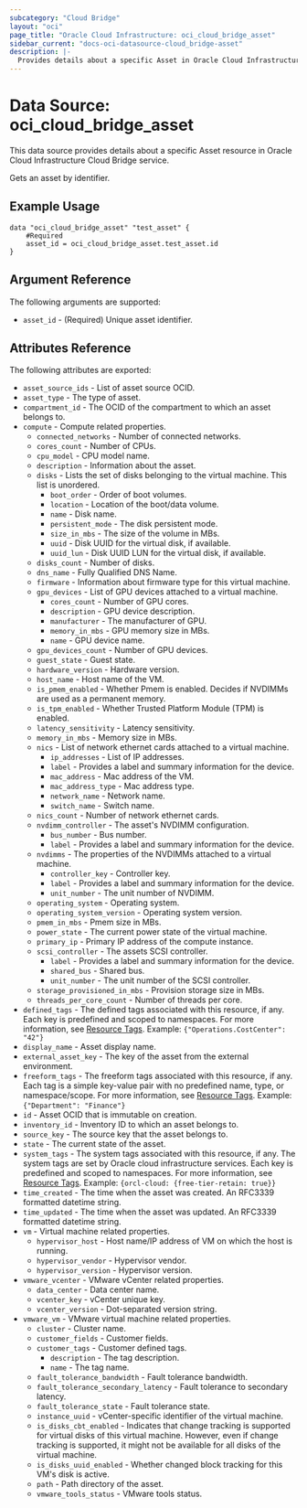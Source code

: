 ```yaml
---
subcategory: "Cloud Bridge"
layout: "oci"
page_title: "Oracle Cloud Infrastructure: oci_cloud_bridge_asset"
sidebar_current: "docs-oci-datasource-cloud_bridge-asset"
description: |-
  Provides details about a specific Asset in Oracle Cloud Infrastructure Cloud Bridge service
---
```


# Data Source: oci_cloud_bridge_asset
This data source provides details about a specific Asset resource in Oracle Cloud Infrastructure Cloud Bridge service.

Gets an asset by identifier.

## Example Usage

```hcl
data "oci_cloud_bridge_asset" "test_asset" {
	#Required
	asset_id = oci_cloud_bridge_asset.test_asset.id
}
```

## Argument Reference

The following arguments are supported:

* `asset_id` - (Required) Unique asset identifier.


## Attributes Reference

The following attributes are exported:

* `asset_source_ids` - List of asset source OCID.
* `asset_type` - The type of asset.
* `compartment_id` - The OCID of the compartment to which an asset belongs to.
* `compute` - Compute related properties.
	* `connected_networks` - Number of connected networks.
	* `cores_count` - Number of CPUs.
	* `cpu_model` - CPU model name.
	* `description` - Information about the asset.
	* `disks` - Lists the set of disks belonging to the virtual machine. This list is unordered.
		* `boot_order` - Order of boot volumes.
		* `location` - Location of the boot/data volume.
		* `name` - Disk name.
		* `persistent_mode` - The disk persistent mode.
		* `size_in_mbs` - The size of the volume in MBs.
		* `uuid` - Disk UUID for the virtual disk, if available.
		* `uuid_lun` - Disk UUID LUN for the virtual disk, if available.
	* `disks_count` - Number of disks.
	* `dns_name` - Fully Qualified DNS Name.
	* `firmware` - Information about firmware type for this virtual machine.
	* `gpu_devices` - List of GPU devices attached to a virtual machine.
		* `cores_count` - Number of GPU cores.
		* `description` - GPU device description.
		* `manufacturer` - The manufacturer of GPU.
		* `memory_in_mbs` - GPU memory size in MBs.
		* `name` - GPU device name.
	* `gpu_devices_count` - Number of GPU devices.
	* `guest_state` - Guest state.
	* `hardware_version` - Hardware version.
	* `host_name` - Host name of the VM.
	* `is_pmem_enabled` - Whether Pmem is enabled. Decides if NVDIMMs are used as a permanent memory.
	* `is_tpm_enabled` - Whether Trusted Platform Module (TPM) is enabled.
	* `latency_sensitivity` - Latency sensitivity.
	* `memory_in_mbs` - Memory size in MBs.
	* `nics` - List of network ethernet cards attached to a virtual machine.
		* `ip_addresses` - List of IP addresses.
		* `label` - Provides a label and summary information for the device.
		* `mac_address` - Mac address of the VM.
		* `mac_address_type` - Mac address type.
		* `network_name` - Network name.
		* `switch_name` - Switch name.
	* `nics_count` - Number of network ethernet cards.
	* `nvdimm_controller` - The asset's NVDIMM configuration.
		* `bus_number` - Bus number.
		* `label` - Provides a label and summary information for the device.
	* `nvdimms` - The properties of the NVDIMMs attached to a virtual machine.
		* `controller_key` - Controller key.
		* `label` - Provides a label and summary information for the device.
		* `unit_number` - The unit number of NVDIMM.
	* `operating_system` - Operating system.
	* `operating_system_version` - Operating system version.
	* `pmem_in_mbs` - Pmem size in MBs.
	* `power_state` - The current power state of the virtual machine.
	* `primary_ip` - Primary IP address of the compute instance.
	* `scsi_controller` - The assets SCSI controller.
		* `label` - Provides a label and summary information for the device.
		* `shared_bus` - Shared bus.
		* `unit_number` - The unit number of the SCSI controller.
	* `storage_provisioned_in_mbs` - Provision storage size in MBs.
	* `threads_per_core_count` - Number of threads per core.
* `defined_tags` - The defined tags associated with this resource, if any. Each key is predefined and scoped to namespaces. For more information, see [Resource Tags](https://docs.cloud.oracle.com/iaas/Content/General/Concepts/resourcetags.htm). Example: `{"Operations.CostCenter": "42"}` 
* `display_name` - Asset display name.
* `external_asset_key` - The key of the asset from the external environment.
* `freeform_tags` - The freeform tags associated with this resource, if any. Each tag is a simple key-value pair with no predefined name, type, or namespace/scope. For more information, see [Resource Tags](https://docs.cloud.oracle.com/iaas/Content/General/Concepts/resourcetags.htm). Example: `{"Department": "Finance"}` 
* `id` - Asset OCID that is immutable on creation.
* `inventory_id` - Inventory ID to which an asset belongs to.
* `source_key` - The source key that the asset belongs to.
* `state` - The current state of the asset.
* `system_tags` - The system tags associated with this resource, if any. The system tags are set by Oracle cloud infrastructure services. Each key is predefined and scoped to namespaces. For more information, see [Resource Tags](https://docs.cloud.oracle.com/iaas/Content/General/Concepts/resourcetags.htm). Example: `{orcl-cloud: {free-tier-retain: true}}` 
* `time_created` - The time when the asset was created. An RFC3339 formatted datetime string.
* `time_updated` - The time when the asset was updated. An RFC3339 formatted datetime string.
* `vm` - Virtual machine related properties.
	* `hypervisor_host` - Host name/IP address of VM on which the host is running.
	* `hypervisor_vendor` - Hypervisor vendor.
	* `hypervisor_version` - Hypervisor version.
* `vmware_vcenter` - VMware vCenter related properties.
	* `data_center` - Data center name.
	* `vcenter_key` - vCenter unique key.
	* `vcenter_version` - Dot-separated version string.
* `vmware_vm` - VMware virtual machine related properties.
	* `cluster` - Cluster name.
	* `customer_fields` - Customer fields.
	* `customer_tags` - Customer defined tags.
		* `description` - The tag description.
		* `name` - The tag name.
	* `fault_tolerance_bandwidth` - Fault tolerance bandwidth.
	* `fault_tolerance_secondary_latency` - Fault tolerance to secondary latency.
	* `fault_tolerance_state` - Fault tolerance state.
	* `instance_uuid` - vCenter-specific identifier of the virtual machine.
	* `is_disks_cbt_enabled` - Indicates that change tracking is supported for virtual disks of this virtual machine. However, even if change tracking is supported, it might not be available for all disks of the virtual machine. 
	* `is_disks_uuid_enabled` - Whether changed block tracking for this VM's disk is active.
	* `path` - Path directory of the asset.
	* `vmware_tools_status` - VMware tools status.

